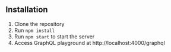 ## Installation

1. Clone the repository
2. Run `npm install`
3. Run `npm start` to start the server
4. Access GraphQL playground at http://localhost:4000/graphql